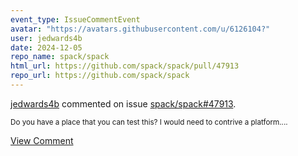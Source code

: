 ```yaml
---
event_type: IssueCommentEvent
avatar: "https://avatars.githubusercontent.com/u/6126104?"
user: jedwards4b
date: 2024-12-05
repo_name: spack/spack
html_url: https://github.com/spack/spack/pull/47913
repo_url: https://github.com/spack/spack
---
```


<a href='https://github.com/jedwards4b' target='_blank'>jedwards4b</a> commented on issue <a href='https://github.com/spack/spack/pull/47913' target='_blank'>spack/spack#47913</a>.

<small>Do you have a place that you can test this?  I would need to contrive a platform....</small>

<a href='https://github.com/spack/spack/pull/47913' target='_blank'>View Comment</a>